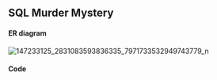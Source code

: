 ## SQL Murder Mystery

#### ER diagram

![147233125_2831083593836335_7971733532949743779_n](https://user-images.githubusercontent.com/60457723/107148678-df2a4680-6997-11eb-87c9-79c2afb41b80.jpg)


#### Code
